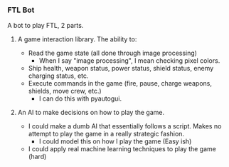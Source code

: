 ### FTL Bot 

A bot to play FTL, 2 parts.

  1. A game interaction library. The ability to:
      - Read the game state (all done through image processing)
        - When I say "image processing", I mean checking pixel colors. 
      - Ship health, weapon status, power status, shield status, enemy charging status, etc.
      - Execute commands in the game (fire, pause, charge weapons, shields, move crew, etc.)
        - I can do this with pyautogui.

  2. An AI to make decisions on how to play the game.
      - I could make a dumb AI that essentially follows a script. Makes no attempt to play the game in a really strategic fashion.
        - I could model this on how I play the game (Easy ish)
      - I could apply real machine learning techniques to play the game (hard)
   


